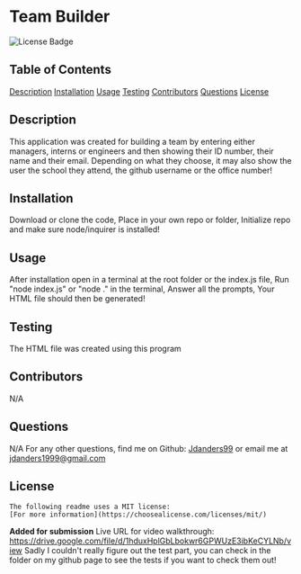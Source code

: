# Team Builder 
![License Badge](https://img.shields.io/badge/license-MIT-orange)
  
## Table of Contents
[Description](#description)
[Installation](#installation)
[Usage](#usage)
[Testing](#tests)
[Contributors](#contributors)
[Questions](#questions)
[License](#license)

## Description
This application was created for building a team by entering either managers, interns or engineers and then showing their ID number, their name and their email.
Depending on what they choose, it may also show the user the school they attend, the github username or the office number!

## Installation
Download or clone the code,
Place in your own repo or folder,
Initialize repo and make sure node/inquirer is installed!

## Usage
After installation open in a terminal at the root folder or the index.js file,
Run "node index.js" or "node ." in the terminal,
Answer all the prompts,
Your HTML file should then be generated!

## Testing
The HTML file was created using this program

## Contributors
N/A

## Questions
N/A
For any other questions, find me on Github: [Jdanders99](https://github.com/Jdanders99)
or email me at [jdanders1999@gmail.com](mailto:jdanders1999@gmail.com)

## License
    The following readme uses a MIT license:
    [For more information](https://choosealicense.com/licenses/mit/)

**Added for submission**
Live URL for video walkthrough: https://drive.google.com/file/d/1hduxHplGbLbokwr6GPWUzE3ibKeCYLNb/view
Sadly I couldn't really figure out the test part, you can check in the folder on my github page to see the tests if you want to check them out!

